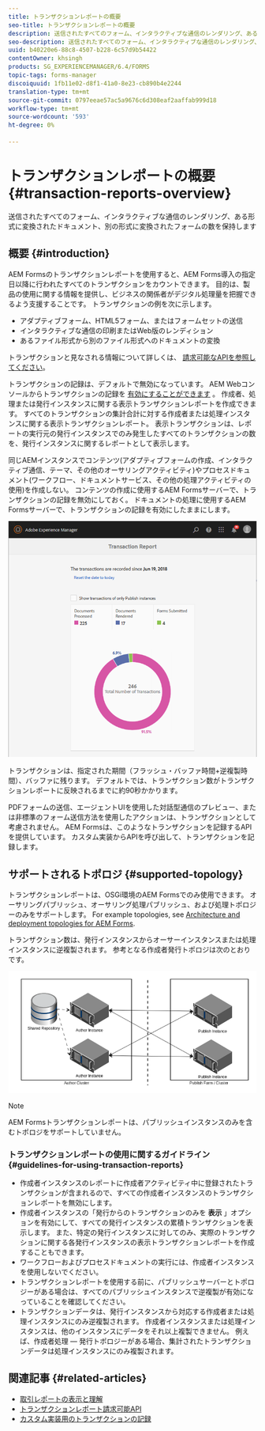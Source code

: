 ```yaml
---
title: トランザクションレポートの概要
seo-title: トランザクションレポートの概要
description: 送信されたすべてのフォーム、インタラクティブな通信のレンダリング、ある形式に変換されたドキュメント、別の形式に変換されたフォームの数を保持します
seo-description: 送信されたすべてのフォーム、インタラクティブな通信のレンダリング、ある形式に変換されたドキュメント、別の形式に変換されたフォームの数を保持します
uuid: b40220e6-88c8-4507-b228-6c57d9b54422
contentOwner: khsingh
products: SG_EXPERIENCEMANAGER/6.4/FORMS
topic-tags: forms-manager
discoiquuid: 1fb11e02-d8f1-41a0-8e23-cb890b4e2244
translation-type: tm+mt
source-git-commit: 0797eeae57ac5a9676c6d308eaf2aaffab999d18
workflow-type: tm+mt
source-wordcount: '593'
ht-degree: 0%

---
```



# トランザクションレポートの概要 {#transaction-reports-overview}

送信されたすべてのフォーム、インタラクティブな通信のレンダリング、ある形式に変換されたドキュメント、別の形式に変換されたフォームの数を保持します

## 概要 {#introduction}

AEM Formsのトランザクションレポートを使用すると、AEM Forms導入の指定日以降に行われたすべてのトランザクションをカウントできます。 目的は、製品の使用に関する情報を提供し、ビジネスの関係者がデジタル処理量を把握できるよう支援することです。 トランザクションの例を次に示します。

* アダプティブフォーム、HTML5フォーム、またはフォームセットの送信
* インタラクティブな通信の印刷またはWeb版のレンディション
* あるファイル形式から別のファイル形式へのドキュメントの変換

トランザクションと見なされる情報について詳しくは、 [請求可能なAPIを参照してください](/help/forms/using/transaction-reports-billable-apis.md)。

トランザクションの記録は、デフォルトで無効になっています。 AEM Webコンソールからトランザクションの記録を [有効にすることができます](/help/forms/using/viewing-and-understanding-transaction-reports.md#setting-up-transaction-reports) 。 作成者、処理または発行インスタンスに関する表示トランザクションレポートを作成できます。 すべてのトランザクションの集計合計に対する作成者または処理インスタンスに関する表示トランザクションレポート。 表示トランザクションは、レポートの実行元の発行インスタンスでのみ発生したすべてのトランザクションの数を、発行インスタンスに関するレポートとして表示します。

同じAEMインスタンスでコンテンツ(アダプティブフォームの作成、インタラクティブ通信、テーマ、その他のオーサリングアクティビティ)やプロセスドキュメント(ワークフロー、ドキュメントサービス、その他の処理アクティビティの使用)を作成しない。 コンテンツの作成に使用するAEM Formsサーバーで、トランザクションの記録を無効にしておく。 ドキュメントの処理に使用するAEM Formsサーバーで、トランザクションの記録を有効にしたままにします。

![sample-transaction-report-author-1](assets/sample-transaction-report-author-1.png)

トランザクションは、指定された期間（フラッシュ・バッファ時間+逆複製時間）、バッファに残ります。 デフォルトでは、トランザクション数がトランザクションレポートに反映されるまでに約90秒かかります。

PDFフォームの送信、エージェントUIを使用した対話型通信のプレビュー、または非標準のフォーム送信方法を使用したアクションは、トランザクションとして考慮されません。 AEM Formsは、このようなトランザクションを記録するAPIを提供しています。 カスタム実装からAPIを呼び出して、トランザクションを記録します。

## サポートされるトポロジ {#supported-topology}

トランザクションレポートは、OSGi環境のAEM Formsでのみ使用できます。 オーサリングパブリッシュ、オーサリング処理パブリッシュ、および処理トポロジーのみをサポートします。 For example topologies, see [Architecture and deployment topologies for AEM Forms](/help/forms/using/transaction-reports-overview.md).

トランザクション数は、発行インスタンスからオーサーインスタンスまたは処理インスタンスに逆複製されます。 参考となる作成者発行トポロジは次のとおりです。

![simple-author-publish-topology](assets/simple-author-publish-topology.png)

>[!NOTE]
>
>AEM Formsトランザクションレポートは、パブリッシュインスタンスのみを含むトポロジをサポートしていません。

### トランザクションレポートの使用に関するガイドライン {#guidelines-for-using-transaction-reports}

* 作成者インスタンスのレポートに作成者アクティビティ中に登録されたトランザクションが含まれるので、すべての作成者インスタンスのトランザクションレポートを無効にします。
* 作成者インスタンスの「発行からのトランザクションのみを **表示** 」オプションを有効にして、すべての発行インスタンスの累積トランザクションを表示します。 また、特定の発行インスタンスに対してのみ、実際のトランザクションに関する各発行インスタンスの表示トランザクションレポートを作成することもできます。
* ワークフローおよびプロセスドキュメントの実行には、作成者インスタンスを使用しないでください。
* トランザクションレポートを使用する前に、パブリッシュサーバーとトポロジーがある場合は、すべてのパブリッシュインスタンスで逆複製が有効になっていることを確認してください。
* トランザクションデータは、発行インスタンスから対応する作成者または処理インスタンスにのみ逆複製されます。 作成者インスタンスまたは処理インスタンスは、他のインスタンスにデータをそれ以上複製できません。 例えば、作成者処理 — 発行トポロジーがある場合、集計されたトランザクションデータは処理インスタンスにのみ複製されます。

## 関連記事 {#related-articles}

* [取引レポートの表示と理解](/help/forms/using/viewing-and-understanding-transaction-reports.md)
* [トランザクションレポート請求可能API](/help/forms/using/transaction-reports-billable-apis.md)
* [カスタム実装用のトランザクションの記録](/help/forms/using/record-transaction-custom-implementation.md)


